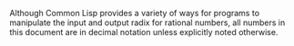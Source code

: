  

Although Common Lisp provides a variety of ways for programs to manipulate the input and output radix for rational numbers, all numbers in this document are in decimal notation unless explicitly noted otherwise. 

